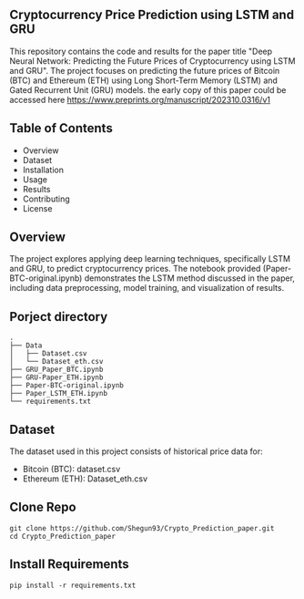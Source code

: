 ## Cryptocurrency Price Prediction using LSTM and GRU
This repository contains the code and results for the paper title "Deep Neural Network: Predicting the Future Prices of Cryptocurrency using LSTM and GRU". The project focuses on predicting the future prices of Bitcoin (BTC) and Ethereum (ETH) using Long Short-Term Memory (LSTM) and Gated Recurrent Unit (GRU) models. the early copy of this paper could be accessed here https://www.preprints.org/manuscript/202310.0316/v1

## Table of Contents
- Overview
- Dataset
- Installation
- Usage
- Results
- Contributing
- License

## Overview
The project explores applying deep learning techniques, specifically LSTM and GRU, to predict cryptocurrency prices. The notebook provided (Paper-BTC-original.ipynb) demonstrates the LSTM method discussed in the paper, including data preprocessing, model training, and visualization of results.
## Porject directory
```
.
├── Data
│   ├── Dataset.csv
│   └── Dataset_eth.csv
├── GRU_Paper_BTC.ipynb
├── GRU-Paper_ETH.ipynb
├── Paper-BTC-original.ipynb
├── Paper_LSTM_ETH.ipynb
└── requirements.txt
```

## Dataset
The dataset used in this project consists of historical price data for:
- Bitcoin (BTC): dataset.csv
- Ethereum (ETH): Dataset_eth.csv
## Clone Repo
```
git clone https://github.com/Shegun93/Crypto_Prediction_paper.git
cd Crypto_Prediction_paper
```
## Install Requirements
```
pip install -r requirements.txt
```
